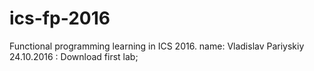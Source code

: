 # ics-fp-2016
Functional programming learning in ICS 2016.
name: Vladislav Pariyskiy
24.10.2016 : Download first lab;
